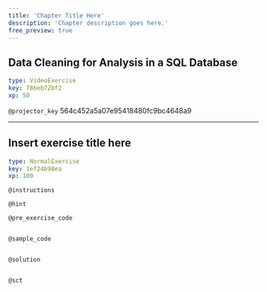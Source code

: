 ```yaml
---
title: 'Chapter Title Here'
description: 'Chapter description goes here.'
free_preview: true
---
```


## Data Cleaning for Analysis in a SQL Database

```yaml
type: VideoExercise
key: 786eb72bf2
xp: 50
```

`@projector_key`
564c452a5a07e95418480fc9bc4648a9

---

## Insert exercise title here

```yaml
type: NormalExercise
key: 1ef24b98ea
xp: 100
```



`@instructions`


`@hint`


`@pre_exercise_code`
```{r}

```

`@sample_code`
```{r}

```

`@solution`
```{r}

```

`@sct`
```{r}

```
